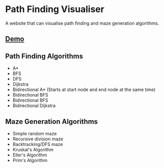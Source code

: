 # Path Finding Visualiser
A website that can visualise path finding and maze generation algorithms.

## [Demo](https://0mn1verze.github.io/path-finding-visualiser/)

## Path Finding Algorithms
- A*
- BFS
- DFS
- Dijkstra
- Bidirectional A* (Starts at start node and end node at the same time)
- Bidirectional BFS
- Bidirectional BFS
- Bidirectional Dijkstra

## Maze Generation Algorithms
- Simple random maze
- Recursive division maze
- Backtracking/DFS maze
- Kruskal's Algorithm
- Eller's Algorithm
- Prim's Algorithm



